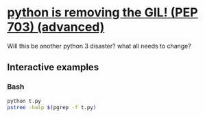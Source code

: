# [python is removing the GIL! (PEP 703) (advanced)](https://youtu.be/OC2gnyfmwL8)

Will this be another python 3 disaster?  what all needs to change?

## Interactive examples

### Bash

```bash
python t.py
pstree -halp $(pgrep -f t.py)
```
